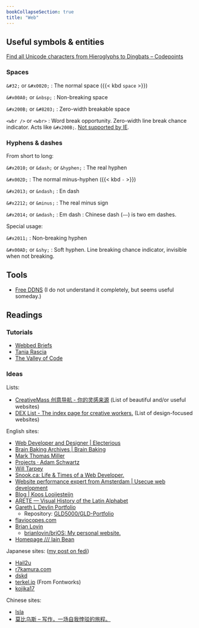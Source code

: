 ```yaml
---
bookCollapseSection: true
title: "Web"
---
```

## Useful symbols \& entities

[Find all Unicode characters from Hieroglyphs to Dingbats – Codepoints](https://codepoints.net/)

### Spaces

`&#32;` or `&#x0020;`
: The normal space \({{< kbd `space` >}}\)

`&#x00A0;` or `&nbsp;`
: Non-breaking space 

`&#x200B;` or `&#8203;`
: Zero-width breakable space

`<wbr />` or `<wbr>`
: Word break opportunity. Zero-width line break chance indicator. Acts like `&#x200B;`. [Not supported by IE](https://caniuse.com/?search=wbr).

### Hyphens \& dashes

From short to long:

`&#x2010;` or `&dash;` or `&hyphen;`
: The real hyphen

`&#x002D;`
: The normal minus-hyphen \({{< kbd `-` >}}\)

`&#x2013;` or `&ndash;`
: En dash

`&#x2212;` or `&minus;`
: The real minus sign

`&#x2014;` or `&mdash;`
: Em dash
: Chinese dash (`——`) is two em dashes.

Special usage:

`&#x2011;`
: Non-breaking hyphen

`&#x00AD;` or `&shy;`
: Soft hyphen. Line breaking chance indicator, invisible when not breaking.


## Tools

- [Free DDNS](https://freemyip.com/main) \(I do not understand it completely, but seems useful someday.\)

## Readings

### Tutorials

- [Webbed Briefs](https://briefs.video/)
- [Tania Rascia](https://www.taniarascia.com/)
- [The Valley of Code](https://thevalleyofcode.com/)

### Ideas

Lists:

- [CreativeMass 创意导航 - 你的灵感来源](https://creativemass.cn/) \(List of beautiful and/or useful websites\)
- [DEX List - The index page for creative workers.](https://dexlist.page/) \(List of design-focused websites\)

English sites:

- [Web Developer and Designer | Electerious](https://electerious.com/)
- [Brain Baking Archives | Brain Baking](https://brainbaking.com/archives/)
- [Mark Thomas Miller](https://mtm.dev/)
- [Projects · Adam Schwartz](https://adamschwartz.co/projects/)
- [Will Tarpey](https://www.willtarpey.com/)
- [Snook.ca: Life & Times of a Web Developer.](https://snook.ca/)
- [Website performance expert from Amsterdam | Usecue web development](https://www.usecue.com/)
- [Blog | Koos Looijesteijn](https://www.kooslooijesteijn.net/)
- [ARETE — Visual History of the Latin Alphabet](https://uclab.fh-potsdam.de/arete/en)
- [Gareth L Devlin Portfolio](https://gld-portfolio.vercel.app/)
    + Repository: [GLD5000/GLD-Portfolio](https://github.com/GLD5000/GLD-Portfolio)
- [flaviocopes.com](https://flaviocopes.com/)
- [Brian Lovin](https://brianlovin.com/)
    + [brianlovin/briOS: My personal website.](https://github.com/brianlovin/briOS)
- [Homepage /// Iain Bean](https://iainbean.com/)

Japanese sites: \([my post on fedi](https://mastodon.social/@loikein/110599760545613583)\)

- [Hail2u](https://hail2u.net/)
- [r7kamura.com](https://r7kamura.com/)
- [dskd](https://dskd.jp/)
- [terkel.jp](https://terkel.jp/) \(From Fontworks\)
- [kojika17](https://kojika17.com/)

Chinese sites:

- [Isla](https://www.guhub.cn/)
- [莫比乌斯 – 写作，一场自我悖驳的旅程。](https://onojyun.com/)

<!-- - [Archive](https://matt-rickard.com/archive) -->
